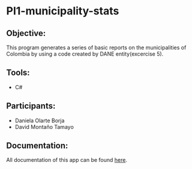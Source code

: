 # PI1-municipality-stats

## Objective:  
This program generates a series of basic reports on the municipalities of Colombia by using a code created by DANE entity(excercise 5).

## Tools:
* C#

## Participants:
* Daniela Olarte Borja
* David Montaño Tamayo

## Documentation: 
All documentation of this app can be found [here](https://github.com/danielaolartebo/AED-TI3-ICESI-routes/tree/main/docs).
